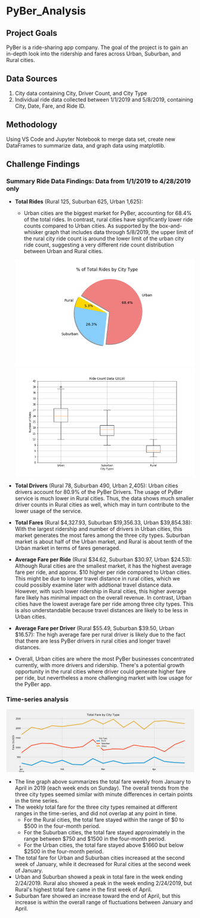 # PyBer_Analysis
## Project Goals
PyBer is a ride-sharing app company.  The goal of the project is to gain an in-depth look into the ridership and fares across Urban, Suburban, and Rural cities.
## Data Sources
1. City data containing City, Driver Count, and City Type
2. Individual ride data collected between 1/1/2019 and 5/8/2019, containing City, Date, Fare, and Ride ID.
## Methodology
Using VS Code and Jupyter Notebook to merge data set, create new DataFrames to summarize data, and graph data using matplotlib.

## Challenge Findings
### Summary Ride Data Findings:  Data from 1/1/2019 to 4/28/2019 only
- **Total Rides**  (Rural 125, Suburban 625, Urban 1,625):
     - Urban cities are the biggest market for PyBer, accounting for 68.4% of the total rides.  In contrast, rural cities have significantly lower ride counts compared to Urban cities.  As supported by the box-and-whisker graph that includes data through 5/8/2019, the upper limit of the rural city ride count is around the lower limit of the urban city ride count, suggesting a very different ride count distribution between Urban and Rural cities.

   ![Total Ride Percentage](Analysis/Fig6.png)  ![Ride Count](Analysis/Fig2.png)
- **Total Drivers**  (Rural 78, Suburban 490, Urban 2,405):  Urban cities drivers account for 80.9% of the PyBer Drivers.  The usage of PyBer service is much lower in Rural cities.  Thus, the data shows much smaller driver counts in Rural cities as well, which may in turn contribute to the lower usage of the service.
- **Total Fares**  (Rural $4,327.93, Suburban $19,356.33, Urban $39,854.38):  With the largest ridership and number of drivers in Urban cities, this market generates the most fares among the three city types. Suburban market is about half of the Urban market, and Rural is about tenth of the Urban market in terms of fares generaged.
- **Average Fare per Ride**  (Rural $34.62, Suburban $30.97, Urban $24.53): Although Rural cities are the smallest market, it has the highest average fare per ride, and approx. $10 higher per ride compared to Urban cities.  This might be due to longer travel distance in rural cities, which we could possibly examine later with addtional travel distance data.  However, with such lower ridership in Rural cities, this higher average fare likely has minimal impact on the overall revenue.  In contrast, Urban cities have the lowest average fare per ride among three city types.  This is also understandable because travel distances are likely to be less in Urban cities.  
- **Average Fare per Driver**  (Rural $55.49, Suburban $39.50, Urban $16.57): The high average fare per rural driver is likely due to the fact that there are less PyBer drivers in rural cities and longer travel distances.
- Overall, Urban cities are where the most PyBer businesses concentrated currently, with more drivers and ridership.  There's a potential growth opportunity in the rural cities where driver could generate higher fare per ride, but nevertheless a more challenging market with low usage for the PyBer app.

### Time-series analysis
   ![Total Fare by City Type Over Time](Analysis/Fig8.png)
   
- The line graph above summarizes the total fare weekly from January to April in 2019 (each week ends on Sunday).  The overall trends from the three city types seemed similar with minute differences in certain points in the time series.
-  The weekly total fare for the three city types remained at different ranges in the time-series, and did not overlap at any point in time.
      -  For the Rural cities, the total fare stayed within the range of $0 to $500 in the four-month period.
      -  For the Suburban cities, the total fare stayed approximately in the range between $750 and $1500 in the four-month period.
      -  For the Urban cities, the total fare stayed above $1660 but below $2500 in the four-month period.
- The total fare for Urban and Suburban cities increased at the second week of January, while it decreased for Rural cities at the second week of January.
- Urban and Suburban showed a peak in total fare in the week ending 2/24/2019.  Rural also showed a peak in the week ending 2/24/2019, but Rural's highest total fare came in the first week of April.
- Suburban fare showed an increase toward the end of April, but this increase is within the overall range of fluctuations between January and April.
